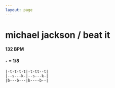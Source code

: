 ```yaml
---
layout: page
---
```


# michael jackson / beat it

#### 132 BPM
#### `-` = 1/8

```
|-t-t-t-t|-t-tt--t|
|--s---k-|--s---k-|
|b---b---|b----b--|
```
